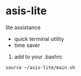 # asis-lite

lite assistance

- quick terminal utility
- time saver

1. add to your .bashrc
```
source ~/asis-lite/main.sh
```